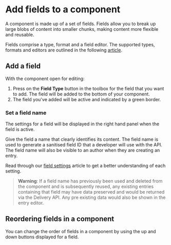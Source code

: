 # Add fields to a component
A component is made up of a set of fields. Fields allow you to break up large blobs of content into smaller chunks, making content more flexible and reusable.

Fields comprise a type, format and a field editor. The supported types, formats and editors are outlined in the following [article](/Contensis/10/kb/content-types-and-entries/field-editors/Supported-fields-and-editors.aspx "Field editors").

## Add a field

With the component open for editing:

1.  Press on the **Field Type** button in the toolbox for the field that you want to add. The field will be added to the bottom of your component.
2.  The field you've added will be active and indicated by a green border.

### Set a field name

The settings for a field will be displayed in the right hand panel when the field is active.

Give the field a name that clearly identifies its content. The field name is used to generate a sanitised field ID that a developer will use with the API. The field name will also be visible to an author when they are creating an entry.

Read through our [field settings](/Contensis/10/kb/content-types-and-entries/field-editors/Field-settings.aspx "Field settings") article to get a better understanding of each setting.

> **Warning**: If a field name has previously been used and deleted from the component and is subsequently reused, any existing entries containing that field may have data preserved and would be returned via the Delivery API. Any pre existing data would also be shown in the entry editor.

## Reordering fields in a component

You can change the order of fields in a component by using the up and down buttons displayed for a field.
